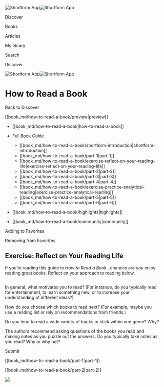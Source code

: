 ![Shortform App](/img/logo.36a2399e.svg)![Shortform App](/img/logo-dark.70c1b072.svg)

Discover

Books

Articles

My library

Search

Discover

![Shortform App](/img/logo.36a2399e.svg)![Shortform App](/img/logo-dark.70c1b072.svg)

# How to Read a Book

Back to Discover

[[book_md/how-to-read-a-book/preview|preview]]

  * [[book_md/how-to-read-a-book|how-to-read-a-book]]
  * Full Book Guide

    * [[book_md/how-to-read-a-book/shortform-introduction|shortform-introduction]]
    * [[book_md/how-to-read-a-book/part-1|part-1]]
    * [[book_md/how-to-read-a-book/exercise-reflect-on-your-reading-life|exercise-reflect-on-your-reading-life]]
    * [[book_md/how-to-read-a-book/part-2|part-2]]
    * [[book_md/how-to-read-a-book/part-3|part-3]]
    * [[book_md/how-to-read-a-book/part-4|part-4]]
    * [[book_md/how-to-read-a-book/exercise-practice-analytical-reading|exercise-practice-analytical-reading]]
    * [[book_md/how-to-read-a-book/part-5|part-5]]
    * [[book_md/how-to-read-a-book/part-6|part-6]]
  * [[book_md/how-to-read-a-book/highlights|highlights]]
  * [[book_md/how-to-read-a-book/community|community]]



Adding to Favorites 

Removing from Favorites 

## Exercise: Reflect on Your Reading Life

If you’re reading this guide to _How to Read a Book_ , chances are you enjoy reading great books. Reflect on your approach to reading below.

* * *

In general, what motivates you to read? (For instance, do you typically read for entertainment, to learn something new, or to increase your understanding of different ideas?)

How do you choose which books to read next? (For example, maybe you use a reading list or rely on recommendations from friends.)

Do you tend to read a wide variety of books or stick within one genre? Why?

The authors recommend asking questions of the books you read and making notes as you puzzle out the answers. Do you typically take notes as you read? Why or why not?

Submit 

[[book_md/how-to-read-a-book/part-1|part-1]]

[[book_md/how-to-read-a-book/part-2|part-2]]

![](https://bat.bing.com/action/0?ti=56018282&Ver=2&mid=55d05930-f162-43a6-9f89-37391781e86f&sid=49fff5b0636c11eeb9c611038afc8668&vid=4a005010636c11ee80c703d4c4a7acd5&vids=0&msclkid=N&pi=0&lg=en-US&sw=800&sh=600&sc=24&nwd=1&tl=Shortform%20%7C%20Book&p=https%3A%2F%2Fwww.shortform.com%2Fapp%2Fbook%2Fhow-to-read-a-book%2Fexercise-reflect-on-your-reading-life&r=&lt=586&evt=pageLoad&sv=1&rn=878623)
